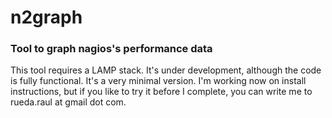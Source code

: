 # n2graph
### Tool to graph nagios's performance data

This tool requires a LAMP stack. It's under development, although the code is fully functional. It's a very minimal version. I'm working now on install instructions, but if you like to try it before I complete, you can write me to rueda.raul at gmail dot com.
